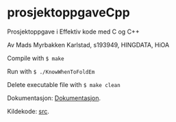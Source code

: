 # prosjektoppgaveCpp

Prosjektoppgave i Effektiv kode med C og C++

Av Mads Myrbakken Karlstad, s193949, HINGDATA, HiOA


Compile with `$ make`

Run with `$ ./KnowWhenToFoldEm`

Delete executable file with `$ make clean`

Dokumentasjon: [Dokumentasjon](Dokumentasjon).

Kildekode: [src](src).